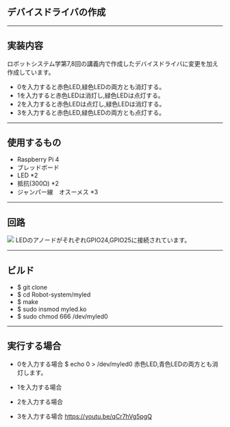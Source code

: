 ## デバイスドライバの作成
---

## 実装内容

ロボットシステム学第7,8回の講義内で作成したデバイスドライバに変更を加え作成しています。
* 0を入力すると赤色LED,緑色LEDの両方とも消灯する。
* 1を入力すると赤色LEDは消灯し,緑色LEDは点灯する。
* 2を入力すると赤色LEDは点灯し,緑色LEDは消灯する。
* 3を入力すると赤色LED,緑色LEDの両方とも点灯する。

---

## 使用するもの

* Raspberry Pi 4
* ブレッドボード
* LED *2
* 抵抗(300Ω) *2
* ジャンパー線　オスーメス *3

---

## 回路

<img src=https://user-images.githubusercontent.com/72900954/101147435-b7e58f00-365f-11eb-8fc7-64f409f82b8b.jpeg>
LEDのアノードがそれぞれGPIO24,GPIO25に接続されています。

---

## ビルド

* $ git clone 
* $ cd Robot-system/myled
* $ make
* $ sudo insmod myled.ko
* $ sudo chmod 666 /dev/myled0

---

## 実行する場合

* 0を入力する場合
  $ echo 0 > /dev/myled0
  赤色LED,青色LEDの両方とも消灯します。
  
* 1を入力する場合
  
* 2を入力する場合
* 3を入力する場合
https://youtu.be/qCr7hVg5pgQ
